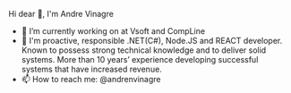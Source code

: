 Hi dear 👋, I'm Andre Vinagre 

- 🔭 I’m currently working on at Vsoft and CompLine
- 💬 I'm proactive, responsible .NET(C#), Node.JS and REACT developer. Known to possess strong technical knowledge and to deliver solid systems. More than 10 years’ experience developing successful systems that have increased revenue.
- 📫 How to reach me: @andrenvinagre
